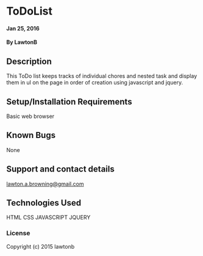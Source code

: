 # ToDoList

#### Jan 25, 2016 

#### By LawtonB

## Description

This ToDo list keeps tracks of individual chores and nested task and display them in ul on the page in order of creation using javascript and jquery.

## Setup/Installation Requirements

Basic web browser

## Known Bugs

None

## Support and contact details

lawton.a.browning@gmail.com

## Technologies Used

HTML CSS JAVASCRIPT JQUERY

### License

Copyright (c) 2015 lawtonb
